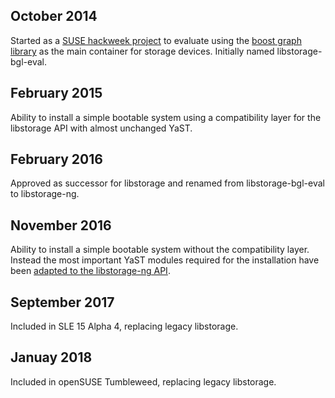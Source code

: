 
October 2014
------------

Started as a [SUSE hackweek project](https://hackweek.suse.com/projects/368)
to evaluate using the [boost graph library](www.boost.org/libs/graph/) as the
main container for storage devices. Initially named libstorage-bgl-eval.


February 2015
-------------

Ability to install a simple bootable system using a compatibility layer for
the libstorage API with almost unchanged YaST.


February 2016
-------------

Approved as successor for libstorage and renamed from libstorage-bgl-eval to
libstorage-ng.


November 2016
-------------

Ability to install a simple bootable system without the compatibility
layer. Instead the most important YaST modules required for the installation
have been [adapted to the libstorage-ng
API](https://lists.opensuse.org/yast-devel/2016-11/msg00043.html).


September 2017
--------------

Included in SLE 15 Alpha 4, replacing legacy libstorage.


Januay 2018
-----------

Included in openSUSE Tumbleweed, replacing legacy libstorage.

